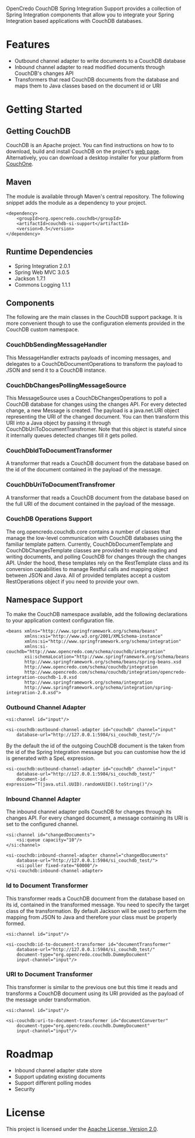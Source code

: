 OpenCredo CouchDB Spring Integration Support provides a collection of Spring Integration components that allow you to
integrate your Spring Integration based applications with CouchDB databases.

# Features
- Outbound channel adapter to write documents to a CouchDB database
- Inbound channel adapter to read modified documents through CouchDB's changes API
- Transformers that read CouchDB documents from the database and maps them to Java classes based on the document
id or URI

# Getting Started

## Getting CouchDB
CouchDB is an Apache project. You can find instructions on how to to download, build and install CouchDB on the project's [web page](http://couchdb.apache.org/).
Alternatively, you can download a desktop installer for your platform from [CouchOne](http://www.couchone.com/get). 

## Maven 
The module is available through Maven's central repository. The following snippet adds the module
as a dependency to your project.

    <dependency>
        <groupId>org.opencredo.couchdb</groupId>
        <artifactId>couchdb-si-support</artifactId>
        <version>0.5</version>
    </dependency>

## Runtime Dependencies
- Spring Integration 2.0.1
- Spring Web MVC 3.0.5
- Jackson 1.7.1
- Commons Logging 1.1.1

## Components
The following are the main classes in the CouchDB support package. It is more convenient though to use
the configuration elements provided in the CouchDB custom namespace.

### CouchDbSendingMessageHandler
This MessageHandler extracts payloads of incoming messages, and delegates to a CouchDbDocumentOperations to transform
the payload to JSON and send it to a CouchDB instance.

### CouchDbChangesPollingMessageSource
This MessageSource uses a CouchDbChangesOperations to poll a CouchDB database for changes using the changes API.
For every detected change, a new Message is created. The payload is a java.net.URI object representing the URI of the
changed document. You can then transform this URI into a Java object by passing it through CouchDbUriToDocumentTransfromer.
Note that this object is stateful since it internally queues detected changes till it gets polled.

### CouchDbIdToDocumentTransformer
A transformer that reads a CouchDB document from the database based on the id of the document
contained in the payload of the message.

### CouchDbUriToDocumentTransfromer
A transformer that reads a CouchDB document from the database based on the full URI of the document
contained in the payload of the message.

### CouchDB Operations Support
The org.opencredo.couchdb.core contains a number of classes that manage the low-level communication with CouchDB
databases using the familiar template pattern.
Currently, CouchDbDocumentTemplate and CouchDbChangesTemplate classes are provided
to enable reading and writing documents, and polling CouchDB for changes through the changes API.
Under the hood, these templates rely on the RestTemplate class and its conversion capabilities to manage Restful calls
and mapping object between JSON and Java.
All of provided templates accept a custom RestOperations object if you need to provide your own.

## Namespace Support
To make the CouchDB namespace available, add the following declarations to your application context
configuration file.

    <beans xmlns="http://www.springframework.org/schema/beans"
           xmlns:xsi="http://www.w3.org/2001/XMLSchema-instance"
           xmlns:si="http://www.springframework.org/schema/integration"
           xmlns:si-couchdb="http://www.opencredo.com/schema/couchdb/integration"
           xsi:schemaLocation="http://www.springframework.org/schema/beans
           http://www.springframework.org/schema/beans/spring-beans.xsd
		   http://www.opencredo.com/schema/couchdb/integration
		   http://www.opencredo.com/schema/couchdb/integration/opencredo-integration-couchdb-1.0.xsd
		   http://www.springframework.org/schema/integration
		   http://www.springframework.org/schema/integration/spring-integration-2.0.xsd">

### Outbound Channel Adapter

    <si:channel id="input"/>

    <si-couchdb:outbound-channel-adapter id="couchdb" channel="input"
        database-url="http://127.0.0.1:5984/si_couchdb_test/"/>

By the default the id of the outgoing CouchDB document is the taken from the id of the Spring Integration message
but you can customise how the id is generated with a SpeL expression.

    <si-couchdb:outbound-channel-adapter id="couchdb" channel="input"
        database-url="http://127.0.0.1:5984/si_couchdb_test/"
        document-id-expression="T(java.util.UUID).randomUUID().toString()"/>

### Inbound Channel Adapter
The inbound channel adapter polls CouchDB for changes through its changes API. For every changed document, a message
containing its URI is set to the configured channel.

    <si:channel id="changedDocuments">
        <si:queue capacity="10"/>
    </si:channel>

    <si-couchdb:inbound-channel-adapter channel="changedDocuments"
        database-url="http://127.0.0.1:5984/si_couchdb_test/">
        <si:poller fixed-rate="60000"/>
    </si-couchdb:inbound-channel-adapter>

### Id to Document Transformer
This transformer reads a CouchDB document from the database based on its id, contained in the transformed message.
You need to specify the target class of the transformation. By default Jackson will be used to perform the mapping
from JSON to Java and therefore your class must be properly formed.

    <si:channel id="input"/>

    <si-couchdb:id-to-document-transformer id="documentTransformer"
        database-url="http://127.0.0.1:5984/si_couchdb_test/"
        document-type="org.opencredo.couchdb.DummyDocument"
        input-channel="input"/>

### URI to Document Transformer
This transformer is similar to the previous one but this time it reads and transforms a CouchDB document
using its URI provided as the payload of the message under transformation.

    <si:channel id="input"/>

    <si-couchdb:uri-to-document-transformer id="documentConverter"
        document-type="org.opencredo.couchdb.DummyDocument"
        input-channel="input"/>

# Roadmap
- Inbound channel adapter state store
- Support updating existing documents
- Support different polling modes
- Security

# License
This project is licensed under the [Apache License, Version 2.0](https://github.com/opencredo/opencredo-couchdb/blob/master/license.txt).
